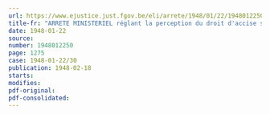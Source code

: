 ```yaml
---
url: https://www.ejustice.just.fgov.be/eli/arrete/1948/01/22/1948012250/justel
title-fr: "ARRETE MINISTERIEL réglant la perception du droit d'accise sur les tabacs fabriqués"
date: 1948-01-22
source:
number: 1948012250
page: 1275
case: 1948-01-22/30
publication: 1948-02-18
starts:
modifies:
pdf-original:
pdf-consolidated:
---
```


